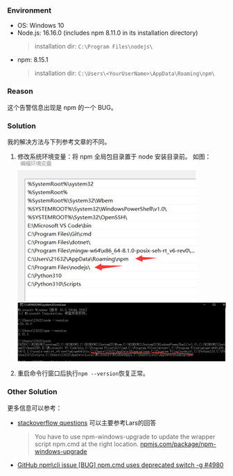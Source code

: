 ### Environment
- OS: Windows 10
- Node.js: 16.16.0 (includes npm 8.11.0 in its installation directory)
	>installation dir: `C:\Program Files\nodejs\`
- npm: 8.15.1
	>installation dir: `C:\Users\<YourUserName>\AppData\Roaming\npm\`

### Reason
这个告警信息出现是 npm 的一个 BUG。

### Solution
我的解决方法与下列参考文章的不同。
1. 修改系统环境变量：将 npm 全局包目录置于 node 安装目录前。
如图：
![](Blog/assets/1681636-20220802190127374-252735311.png)
![](Blog/assets/1681636-20220802190250128-2132853003.png)

2. 重启命令行窗口后执行`npm --version`恢复正常。

### Other Solution
更多信息可以参考：
- [stackoverflow questions](https://stackoverflow.com/questions/72401421/message-npm-warn-config-global-global-local-are-deprecated-use-loc)
	可以主要参考Lars的回答
	>You have to use npm-windows-upgrade to update the wrapper script npm.cmd at the right location. [npmjs.com/package/npm-windows-upgrade](https://www.npmjs.com/package/npm-windows-upgrade "npmjs.com/package/npm-windows-upgrade")
- [GitHub npm\cli issue [BUG] npm.cmd uses deprecated switch -g #4980](https://github.com/npm/cli/issues/4980)